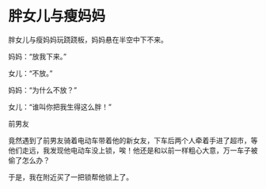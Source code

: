 # 胖女儿与瘦妈妈

胖女儿与瘦妈妈玩跷跷板，妈妈悬在半空中下不来。 

妈妈：“放我下来。” 

女儿：“不放。” 

妈妈：“为什么不放？” 

女儿：“谁叫你把我生得这么胖！” 

前男友 

竟然遇到了前男友骑着电动车带着他的新女友，下车后两个人牵着手进了超市，等他们走远，我发现他电动车没上锁，唉！他还是和以前一样粗心大意，万一车子被偷了怎么办？ 

于是，我在附近买了一把锁帮他锁上了。